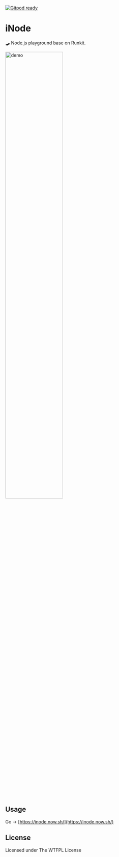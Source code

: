 [![Gitpod ready](https://img.shields.io/badge/Gitpod-ready-blue?logo=gitpod)](https://gitpod.io/#https://github.com/ifyour/inode) 

# iNode
🛹 Node.js playground base on Runkit.

<p align="left">
  <img width="60%" src="https://user-images.githubusercontent.com/15377484/79133485-ad2f6e80-7dde-11ea-8336-4d207a500418.png" alt="demo" />
</p>

## Usage

Go -> [https://inode.now.sh/](https://inode.now.sh/)


## License

Licensed under The WTFPL License
